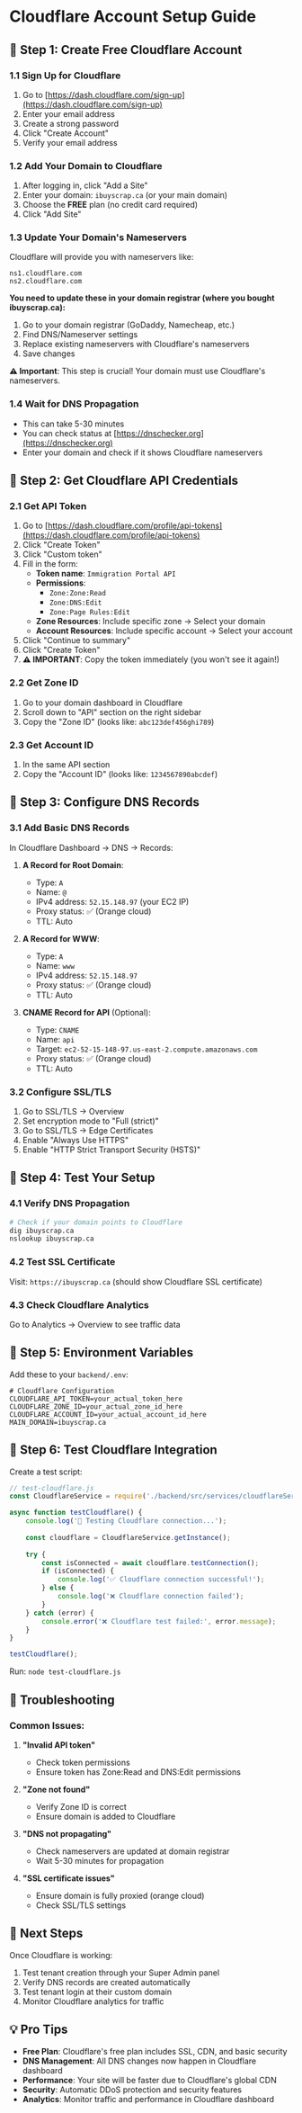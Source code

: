# Cloudflare Account Setup Guide

## **🎯 Step 1: Create Free Cloudflare Account**

### **1.1 Sign Up for Cloudflare**
1. Go to [https://dash.cloudflare.com/sign-up](https://dash.cloudflare.com/sign-up)
2. Enter your email address
3. Create a strong password
4. Click "Create Account"
5. Verify your email address

### **1.2 Add Your Domain to Cloudflare**
1. After logging in, click "Add a Site"
2. Enter your domain: `ibuyscrap.ca` (or your main domain)
3. Choose the **FREE** plan (no credit card required)
4. Click "Add Site"

### **1.3 Update Your Domain's Nameservers**
Cloudflare will provide you with nameservers like:
```
ns1.cloudflare.com
ns2.cloudflare.com
```

**You need to update these in your domain registrar (where you bought ibuyscrap.ca):**
1. Go to your domain registrar (GoDaddy, Namecheap, etc.)
2. Find DNS/Nameserver settings
3. Replace existing nameservers with Cloudflare's nameservers
4. Save changes

**⚠️ Important**: This step is crucial! Your domain must use Cloudflare's nameservers.

### **1.4 Wait for DNS Propagation**
- This can take 5-30 minutes
- You can check status at [https://dnschecker.org](https://dnschecker.org)
- Enter your domain and check if it shows Cloudflare nameservers

## **🎯 Step 2: Get Cloudflare API Credentials**

### **2.1 Get API Token**
1. Go to [https://dash.cloudflare.com/profile/api-tokens](https://dash.cloudflare.com/profile/api-tokens)
2. Click "Create Token"
3. Click "Custom token"
4. Fill in the form:
   - **Token name**: `Immigration Portal API`
   - **Permissions**: 
     - `Zone:Zone:Read`
     - `Zone:DNS:Edit`
     - `Zone:Page Rules:Edit`
   - **Zone Resources**: Include specific zone → Select your domain
   - **Account Resources**: Include specific account → Select your account
5. Click "Continue to summary"
6. Click "Create Token"
7. **⚠️ IMPORTANT**: Copy the token immediately (you won't see it again!)

### **2.2 Get Zone ID**
1. Go to your domain dashboard in Cloudflare
2. Scroll down to "API" section on the right sidebar
3. Copy the "Zone ID" (looks like: `abc123def456ghi789`)

### **2.3 Get Account ID**
1. In the same API section
2. Copy the "Account ID" (looks like: `1234567890abcdef`)

## **🎯 Step 3: Configure DNS Records**

### **3.1 Add Basic DNS Records**
In Cloudflare Dashboard → DNS → Records:

1. **A Record for Root Domain**:
   - Type: `A`
   - Name: `@`
   - IPv4 address: `52.15.148.97` (your EC2 IP)
   - Proxy status: ✅ (Orange cloud)
   - TTL: Auto

2. **A Record for WWW**:
   - Type: `A`
   - Name: `www`
   - IPv4 address: `52.15.148.97`
   - Proxy status: ✅ (Orange cloud)
   - TTL: Auto

3. **CNAME Record for API** (Optional):
   - Type: `CNAME`
   - Name: `api`
   - Target: `ec2-52-15-148-97.us-east-2.compute.amazonaws.com`
   - Proxy status: ✅ (Orange cloud)
   - TTL: Auto

### **3.2 Configure SSL/TLS**
1. Go to SSL/TLS → Overview
2. Set encryption mode to "Full (strict)"
3. Go to SSL/TLS → Edge Certificates
4. Enable "Always Use HTTPS"
5. Enable "HTTP Strict Transport Security (HSTS)"

## **🎯 Step 4: Test Your Setup**

### **4.1 Verify DNS Propagation**
```bash
# Check if your domain points to Cloudflare
dig ibuyscrap.ca
nslookup ibuyscrap.ca
```

### **4.2 Test SSL Certificate**
Visit: `https://ibuyscrap.ca` (should show Cloudflare SSL certificate)

### **4.3 Check Cloudflare Analytics**
Go to Analytics → Overview to see traffic data

## **🎯 Step 5: Environment Variables**

Add these to your `backend/.env`:

```env
# Cloudflare Configuration
CLOUDFLARE_API_TOKEN=your_actual_token_here
CLOUDFLARE_ZONE_ID=your_actual_zone_id_here
CLOUDFLARE_ACCOUNT_ID=your_actual_account_id_here
MAIN_DOMAIN=ibuyscrap.ca
```

## **🎯 Step 6: Test Cloudflare Integration**

Create a test script:

```javascript
// test-cloudflare.js
const CloudflareService = require('./backend/src/services/cloudflareService').default;

async function testCloudflare() {
    console.log('🧪 Testing Cloudflare connection...');
    
    const cloudflare = CloudflareService.getInstance();
    
    try {
        const isConnected = await cloudflare.testConnection();
        if (isConnected) {
            console.log('✅ Cloudflare connection successful!');
        } else {
            console.log('❌ Cloudflare connection failed');
        }
    } catch (error) {
        console.error('❌ Cloudflare test failed:', error.message);
    }
}

testCloudflare();
```

Run: `node test-cloudflare.js`

## **🎯 Troubleshooting**

### **Common Issues:**

1. **"Invalid API token"**
   - Check token permissions
   - Ensure token has Zone:Read and DNS:Edit permissions

2. **"Zone not found"**
   - Verify Zone ID is correct
   - Ensure domain is added to Cloudflare

3. **"DNS not propagating"**
   - Check nameservers are updated at domain registrar
   - Wait 5-30 minutes for propagation

4. **"SSL certificate issues"**
   - Ensure domain is fully proxied (orange cloud)
   - Check SSL/TLS settings

## **🎯 Next Steps**

Once Cloudflare is working:
1. Test tenant creation through your Super Admin panel
2. Verify DNS records are created automatically
3. Test tenant login at their custom domain
4. Monitor Cloudflare analytics for traffic

## **💡 Pro Tips**

- **Free Plan**: Cloudflare's free plan includes SSL, CDN, and basic security
- **DNS Management**: All DNS changes now happen in Cloudflare dashboard
- **Performance**: Your site will be faster due to Cloudflare's global CDN
- **Security**: Automatic DDoS protection and security features
- **Analytics**: Monitor traffic and performance in Cloudflare dashboard
